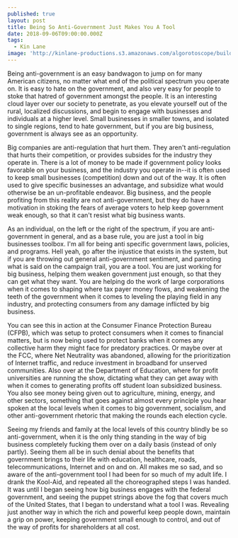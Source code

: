 ```yaml
---
published: true
layout: post
title: Being So Anti-Government Just Makes You A Tool
date: 2018-09-06T09:00:00.000Z
tags:
  - Kin Lane
image: 'http://kinlane-productions.s3.amazonaws.com/algorotoscope/builder/filtered/76_33_800_500_0_max_0_-1_-1.jpg'
---
```

Being anti-government is an easy bandwagon to jump on for many American citizens, no matter what end of the political spectrum you operate on. It is easy to hate on the government, and also very easy for people to stoke that hatred of government amongst the people. It is an interesting cloud layer over our society to penetrate, as you elevate yourself out of the rural, localized discussions, and begin to engage with businesses and individuals at a higher level. Small businesses in smaller towns, and isolated to single regions, tend to hate government, but if you are big business, government is always see as an opportunity.

Big companies are anti-regulation that hurt them. They aren't anti-regulation that hurts their competition, or provides subsides for the industry they operate in. There is a lot of money to be made if government policy looks favorable on your business, and the industry you operate in--it is often used to keep small businesses (competition) down and out of the way. It is often used to give specific businesses an advantage, and subsidize what would otherwise be an un-profitable endeavor. Big business, and the people profiting from this reality are not anti-government, but they do have a motivation in stoking the fears of average voters to help keep government weak enough, so that it can't resist what big business wants.

As an individual, on the left or the right of the spectrum, if you are anti-government in general, and as a base rule, you are just a tool in big businesses toolbox. I'm all for being anti specific government laws, policies, and programs. Hell yeah, go after the injustice that exists in the system, but if you are throwing out general anti-government sentiment, and parroting what is said on the campaign trail, you are a tool. You are just working for big business, helping them weaken government just enough, so that they can get what they want. You are helping do the work of large corporations when it comes to shaping where tax payer money flows, and weakening the teeth of the government when it comes to leveling the playing field in any industry, and protecting consumers from any damage inflicted by big business.

You can see this in action at the Consumer Finance Protection Bureau (CFPB), which was setup to protect consumers when it comes to financial matters, but is now being used to protect banks when it comes any collective harm they might face for predatory practices. Or maybe over at the FCC, where Net Neutrality was abandoned, allowing for the prioritization of Internet traffic, and reduce investment in broadband for unserved communities. Also over at the Department of Education, where for profit universities are running the show, dictating what they can get away with when it comes to generating profits off student loan subsidized business. You also see money being given out to agriculture, mining, energy, and other sectors, something that goes against almost every principle you hear spoken at the local levels when it comes to big government, socialism, and other anti-government rhetoric that making the rounds each election cycle.

Seeing my friends and family at the local levels of this country blindly be so anti-government, when it is the only thing standing in the way of big business completely fucking them over on a daily basis (instead of only partly). Seeing them all be in such denial about the benefits that government brings to their life with education, healthcare, roads, telecommunications, Internet and on and on. All makes me so sad, and so aware of the anti-government tool I had been for so much of my adult life. I drank the Kool-Aid, and repeated all the choreographed steps I was handed. It was until I began seeing how big business engages with the federal government, and seeing the puppet strings above the fog that covers much of the United States, that I began to understand what a tool I was. Revealing just another way in which the rich and powerful keep people down, maintain a grip on power, keeping government small enough to control, and out of the way of profits for shareholders at all cost.
